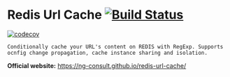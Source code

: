# Redis Url Cache [![Build Status](https://travis-ci.org/a-lucas/redis-url-cache.svg?branch=master)](https://travis-ci.org/ng-consult/redis-url-cache)  
[![codecov](https://codecov.io/gh/a-lucas/redis-url-cache/branch/master/graph/badge.svg)](https://codecov.io/gh/a-lucas/redis-url-cache)

    Conditionally cache your URL's content on REDIS with RegExp. Supports ocnfig change propagation, cache instance sharing and isolation.

**Official website:**   https://ng-consult.github.io/redis-url-cache/

<!--
## Adding Storages

It is easy with typescript.

###     Define a new storage file, for example `mongoStorage.ts`

```typescript

export default class RedisStorage extends CacheCategory implements CacheStorage{
    // define all required methods from the CacheStorage interface 
}

```

And compile it with : `npm run build`

###     Add a test file `mongooStorage.spec.js`
 
```javascript

var simpleCache = require('./../dist/simple-cache.min').CacheEngine;
var common = require('./helper/common');
var cacheRules = require('./helper/cacheRules');

describe('The fileStorage', function() {

    var storageConfig = {
        type: 'mongo',
        ... other config values here
    };

    var mongoCache = new simpleCache(storageConfig, cacheRules);

    common(mongoCache);

});
```

and make sure the test passes with 

`npm test`

If you need to debug, you can use `debug` extensively with: 

```bash
DEBUG=redis-url-cache-FS,redis-url-cache-REDIS npm test
```

###     Do the same with `mongoStorageWeirdUrl.js`

##      Update te index.d.ts to file include your new typing definitions

###     Send me your Pull Request

-->
